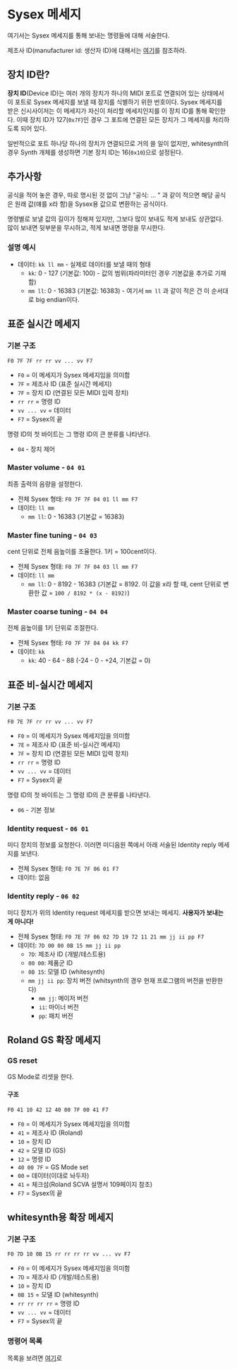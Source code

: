 # Sysex 메세지
여기서는 Sysex 메세지를 통해 보내는 명령들에 대해 서술한다.

제조사 ID(manufacturer id: 생산자 ID)에 대해서는 [여기](./sysexManufacturerId.md)를 참조하라.

## 장치 ID란?
**장치 ID**(Device ID)는 여러 개의 장치가 하나의 MIDI 포트로 연결되어 있는 상태에서 이 포트로 Sysex 메세지를 보낼 때 장치를 식별하기 위한 번호이다. Sysex 메세지를 받은 신시사이저는 이 메세지가 자신이 처리할 메세지인지를 이 장치 ID를 통해 확인한다. 이때 장치 ID가 127(`0x7F`)인 경우 그 포트에 연결된 모든 장치가 그 메세지를 처리하도록 되어 있다.

일반적으로 포트 하나당 하나의 장치가 연결되므로 거의 쓸 일이 없지만, whitesynth의 경우 Synth 개체를 생성하면 기본 장치 ID는 16(`0x10`)으로 설정된다.

## 추가사항
공식을 적어 놓은 경우, 따로 명시된 것 없이 그냥 "공식: ... " 과 같이 적으면 해당 공식은 원래 값(얘를 x라 함)을 Sysex용 값으로 변환하는 공식이다.

명령별로 보낼 값의 길이가 정해져 있지만, 그보다 많이 보내도 적게 보내도 상관없다. 많이 보내면 뒷부분을 무시하고, 적게 보내면 명령을 무시한다.

### 설명 예시

- 데이터: `kk ll mm` - 실제로 데이터를 보낼 때의 형태
  - `kk`: 0 - 127 (기본값: 100) - 값의 범위(파라미터인 경우 기본값을 추가로 기재함)
  - `mm ll`: 0 - 16383 (기본값: 16383) - 여기서 `mm ll` 과 같이 적은 건 이 순서대로 big endian이다.

## 표준 실시간 메세지

### 기본 구조
```
F0 7F 7F rr rr vv ... vv F7
```
- `F0` = 이 메세지가 Sysex 메세지임을 의미함
- `7F` = 제조사 ID (표준 실시간 메세지)
- `7F` = 장치 ID (연결된 모든 MIDI 입력 장치)
- `rr rr` = 명령 ID
- `vv ... vv` = 데이터
- `F7` = Sysex의 끝

명령 ID의 첫 바이트는 그 명령 ID의 큰 분류를 나타낸다.
- `04` - 장치 제어

### Master volume - `04 01`
최종 출력의 음량을 설정한다.

- 전체 Sysex 형태: `F0 7F 7F 04 01 ll mm F7`
- 데이터: `ll mm`
  - `mm ll`: 0 - 16383 (기본값 = 16383)

### Master fine tuning - `04 03`
cent 단위로 전체 음높이를 조율한다. 1키 = 100cent이다.

- 전체 Sysex 형태: `F0 7F 7F 04 03 ll mm F7`
- 데이터: `ll mm`
  - `mm ll`: 0 - 8192 - 16383 (기본값 = 8192. 이 값을 x라 할 때, cent 단위로 변환한 값 = `100 / 8192 * (x - 8192)`)

### Master coarse tuning - `04 04`
전체 음높이를 1키 단위로 조절한다.

- 전체 Sysex 형태: `F0 7F 7F 04 04 kk F7`
- 데이터: `kk`
  - `kk`: 40 - 64 - 88 (-24 - 0 - +24, 기본값 = 0)

## 표준 비-실시간 메세지

### 기본 구조
```
F0 7E 7F rr rr vv ... vv F7
```
- `F0` = 이 메세지가 Sysex 메세지임을 의미함
- `7E` = 제조사 ID (표준 비-실시간 메세지)
- `7F` = 장치 ID (연결된 모든 MIDI 입력 장치)
- `rr rr` = 명령 ID
- `vv ... vv` = 데이터
- `F7` = Sysex의 끝

명령 ID의 첫 바이트는 그 명령 ID의 큰 분류를 나타낸다.
- `06` - 기본 정보

### Identity request - `06 01`
미디 장치의 정보를 요청한다. 이러면 미디음원 쪽에서 아래 서술된 Identity reply 메세지를 보낸다. 

- 전체 Sysex 형태: `F0 7E 7F 06 01 F7`
- 데이터: 없음

### Identity reply - `06 02`
미디 장치가 위의 Identity request 메세지를 받으면 보내는 메세지. **사용자가 보내는 게 아니다!**

- 전체 Sysex 형태: `F0 7E 7F 06 02 7D 19 72 11 21 mm jj ii pp F7`
- 데이터: `7D 00 00 0B 15 mm jj ii pp`
  - `7D`: 제조사 ID (개발/테스트용)
  - `00 00`: 제품군 ID
  - `0B 15`: 모델 ID (whitesynth)
  - `mm jj ii pp`: 장치 버전 (whitsynth의 경우 현재 프로그램의 버전을 반환한다)
    - `mm jj`: 메이저 버전
    - `ii`: 마이너 버전
    - `pp`: 패치 버전

## Roland GS 확장 메세지

### GS reset
GS Mode로 리셋을 한다.

#### 구조
```
F0 41 10 42 12 40 00 7F 00 41 F7
```
- `F0` = 이 메세지가 Sysex 메세지임을 의미함
- `41` = 제조사 ID (Roland)
- `10` = 장치 ID
- `42` = 모델 ID (GS)
- `12` = 명령 ID
- `40 00 7F` = GS Mode set
- `00` = 데이터(이대로 놔두자)
- `41` = 체크섬(Roland SCVA 설명서 109페이지 참조)
- `F7` = Sysex의 끝

## whitesynth용 확장 메세지

### 기본 구조
```
F0 7D 10 0B 15 rr rr rr rr vv ... vv F7
```
- `F0` = 이 메세지가 Sysex 메세지임을 의미함
- `7D` = 제조사 ID (개발/테스트용)
- `10` = 장치 ID
- `0B 15` = 모델 ID (whitesynth)
- `rr rr rr rr` = 명령 ID
- `vv ... vv` = 데이터
- `F7` = Sysex의 끝

### 명령어 목록
목록을 보려면 [여기](./whitesynthSysexCommandsList.md)로